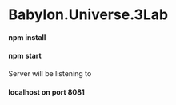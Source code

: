 # Babylon.Universe.3Lab
#### npm install
#### npm start

 Server will be listening to 
#### localhost on port 8081
